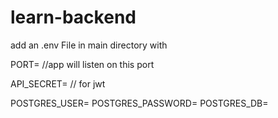 # learn-backend

add an .env File in main directory with

PORT=                  //app will listen on this port

API_SECRET=           // for jwt

POSTGRES_USER=
POSTGRES_PASSWORD=
POSTGRES_DB=


